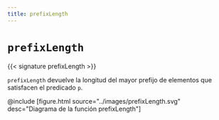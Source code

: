```yaml
---
title: prefixLength
---
```


# `prefixLength`

{{< signature prefixLength >}}

`prefixLength` devuelve la longitud del mayor prefijo de elementos que satisfacen el predicado `p`.

@include [figure.html source="../images/prefixLength.svg" desc="Diagrama de la función prefixLength"]
